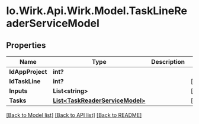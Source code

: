 # Io.Wirk.Api.Wirk.Model.TaskLineReaderServiceModel
## Properties

Name | Type | Description | Notes
------------ | ------------- | ------------- | -------------
**IdAppProject** | **int?** |  | 
**IdTaskLine** | **int?** |  | [optional] 
**Inputs** | **List&lt;string&gt;** |  | [optional] 
**Tasks** | [**List&lt;TaskReaderServiceModel&gt;**](TaskReaderServiceModel.md) |  | [optional] 

[[Back to Model list]](../README.md#documentation-for-models) [[Back to API list]](../README.md#documentation-for-api-endpoints) [[Back to README]](../README.md)


